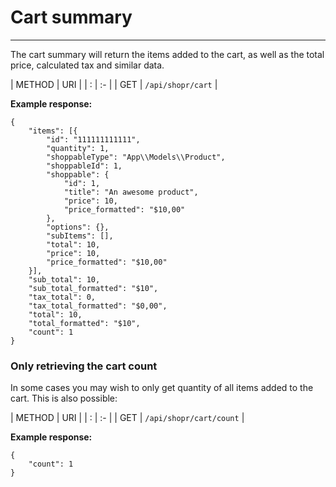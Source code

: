 # Cart summary

---

<a name="section-1"></a>

The cart summary will return the items added to the cart, as well as the total price, calculated tax and similar data.

| METHOD | URI   |
| :      | :-    |
| GET | `/api/shopr/cart` |
  
**Example response:**

```text
{
	"items": [{
		"id": "111111111111",
		"quantity": 1,
		"shoppableType": "App\\Models\\Product",
		"shoppableId": 1,
		"shoppable": {
			"id": 1,
			"title": "An awesome product",
			"price": 10,
			"price_formatted": "$10,00"
		},
		"options": {},
		"subItems": [],
		"total": 10,
		"price": 10,
		"price_formatted": "$10,00"
	}],
	"sub_total": 10,
	"sub_total_formatted": "$10",
	"tax_total": 0,
	"tax_total_formatted": "$0,00",
	"total": 10,
	"total_formatted": "$10",
	"count": 1
}
```

<a name="section-2"></a>
### Only retrieving the cart count

In some cases you may wish to only get quantity of all items added to the cart. This is also possible:

| METHOD | URI   |
| :      | :-    |
| GET | `/api/shopr/cart/count` |

**Example response:**

```text
{
    "count": 1
}
```
